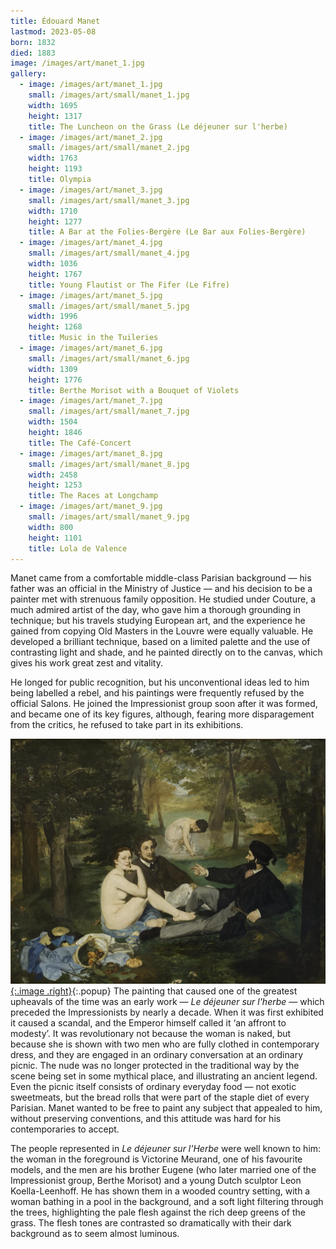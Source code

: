```yaml
---
title: Édouard Manet
lastmod: 2023-05-08
born: 1832
died: 1883
image: /images/art/manet_1.jpg
gallery:
  - image: /images/art/manet_1.jpg
    small: /images/art/small/manet_1.jpg
    width: 1695
    height: 1317
    title: The Luncheon on the Grass (Le déjeuner sur l'herbe)
  - image: /images/art/manet_2.jpg
    small: /images/art/small/manet_2.jpg
    width: 1763
    height: 1193
    title: Olympia
  - image: /images/art/manet_3.jpg
    small: /images/art/small/manet_3.jpg
    width: 1710
    height: 1277
    title: A Bar at the Folies-Bergère (Le Bar aux Folies-Bergère)
  - image: /images/art/manet_4.jpg
    small: /images/art/small/manet_4.jpg
    width: 1036
    height: 1767
    title: Young Flautist or The Fifer (Le Fifre)
  - image: /images/art/manet_5.jpg
    small: /images/art/small/manet_5.jpg
    width: 1996
    height: 1268
    title: Music in the Tuileries
  - image: /images/art/manet_6.jpg
    small: /images/art/small/manet_6.jpg
    width: 1309
    height: 1776
    title: Berthe Morisot with a Bouquet of Violets
  - image: /images/art/manet_7.jpg
    small: /images/art/small/manet_7.jpg
    width: 1504
    height: 1846
    title: The Café-Concert
  - image: /images/art/manet_8.jpg
    small: /images/art/small/manet_8.jpg
    width: 2458
    height: 1253
    title: The Races at Longchamp
  - image: /images/art/manet_9.jpg
    small: /images/art/small/manet_9.jpg
    width: 800
    height: 1101
    title: Lola de Valence
---
```


Manet came from a comfortable middle-class Parisian background &mdash; his
father was an official in the Ministry of Justice &mdash; and his decision to
be a painter met with strenuous family opposition. He studied under Couture, a
much admired artist of the day, who gave him a thorough grounding in technique;
but his travels studying European art, and the experience he gained from
copying Old Masters in the Louvre were equally valuable. He developed a
brilliant technique, based on a limited palette and the use of contrasting
light and shade, and he painted directly on to the canvas, which gives his work
great zest and vitality.

He longed for public recognition, but his unconventional ideas led to him being
labelled a rebel, and his paintings were frequently refused by the official
Salons.  He joined the Impressionist group soon after it was formed, and became
one of its key figures, although, fearing more disparagement from the critics,
he refused to take part in its exhibitions.

[![The Luncheon on the Grass (Le déjeuner sur l'herbe)](/images/art/manet_1.jpg){:.image .right}](/images/art/manet_1.jpg){:.popup}
The painting that caused one of the greatest upheavals of the time was an early
work &mdash; _Le déjeuner sur l'herbe_ &mdash; which preceded the Impressionists
by nearly a decade. When it was first exhibited it caused a scandal, and the
Emperor himself called it ‘an affront to modesty’. It was revolutionary not
because the woman is naked, but because she is shown with two men who are fully
clothed in contemporary dress, and they are engaged in an ordinary conversation
at an ordinary picnic. The nude was no longer protected in the traditional way
by the scene being set in some mythical place, and illustrating an ancient
legend. Even the picnic itself consists of ordinary everyday food &mdash; not
exotic sweetmeats, but the bread rolls that were part of the staple diet of
every Parisian. Manet wanted to be free to paint any subject that appealed to
him, without preserving conventions, and this attitude was hard for his
contemporaries to accept.

The people represented in _Le déjeuner sur l'Herbe_ were well known to him:
the woman in the foreground is Victorine Meurand, one of his favourite models,
and the men are his brother Eugene (who later married one of the Impressionist
group, Berthe Morisot) and a young Dutch sculptor Leon Koella-Leenhoff.  He has
shown them in a wooded country setting, with a woman bathing in a pool in the
background, and a soft light filtering through the trees, highlighting the pale
flesh against the rich deep greens of the grass. The flesh tones are contrasted
so dramatically with their dark background as to seem almost luminous.
